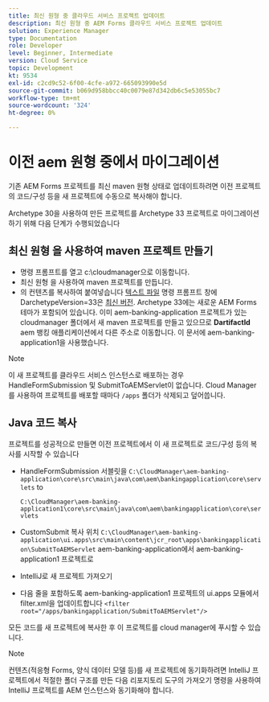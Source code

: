 ```yaml
---
title: 최신 원형 중 클라우드 서비스 프로젝트 업데이트
description: 최신 원형 중 AEM Forms 클라우드 서비스 프로젝트 업데이트
solution: Experience Manager
type: Documentation
role: Developer
level: Beginner, Intermediate
version: Cloud Service
topic: Development
kt: 9534
exl-id: c2cd9c52-6f00-4cfe-a972-665093990e5d
source-git-commit: b069d958bbcc40c0079e87d342db6c5e53055bc7
workflow-type: tm+mt
source-wordcount: '324'
ht-degree: 0%

---
```


# 이전 aem 원형 중에서 마이그레이션

기존 AEM Forms 프로젝트를 최신 maven 원형 상태로 업데이트하려면 이전 프로젝트의 코드/구성 등을 새 프로젝트에 수동으로 복사해야 합니다.

Archetype 30을 사용하여 만든 프로젝트를 Archetype 33 프로젝트로 마이그레이션하기 위해 다음 단계가 수행되었습니다

## 최신 원형 을 사용하여 maven 프로젝트 만들기

* 명령 프롬프트를 열고 c:\cloudmanager으로 이동합니다.
* 최신 원형 을 사용하여 maven 프로젝트를 만듭니다.
* 의 컨텐츠를 복사하여 붙여넣습니다 [텍스트 파일](assets/creating-maven-project.txt) 명령 프롬프트 창에 DarchetypeVersion=33은 [최신 버전](https://github.com/adobe/aem-project-archetype/releases). Archetype 33에는 새로운 AEM Forms 테마가 포함되어 있습니다.
이미 aem-banking-application 프로젝트가 있는 cloudmanager 폴더에서 새 maven 프로젝트를 만들고 있으므로 **DartifactId** aem 뱅킹 애플리케이션에서 다른 주소로 이동합니다. 이 문서에 aem-banking-application1을 사용했습니다.

>[!NOTE]
>
>이 새 프로젝트를 클라우드 서비스 인스턴스로 배포하는 경우 HandleFormSubmission 및 SubmitToAEMServlet이 없습니다. Cloud Manager를 사용하여 프로젝트를 배포할 때마다 `/apps` 폴더가 삭제되고 덮어씁니다.

## Java 코드 복사

프로젝트를 성공적으로 만들면 이전 프로젝트에서 이 새 프로젝트로 코드/구성 등의 복사를 시작할 수 있습니다

* HandleFormSubmission 서블릿을 ```C:\CloudManager\aem-banking-application\core\src\main\java\com\aem\bankingapplication\core\servlets```
to

   ```C:\CloudManager\aem-banking-application1\core\src\main\java\com\aem\bankingapplication\core\servlets```

* CustomSubmit 복사 위치
   ```C:\CloudManager\aem-banking-application\ui.apps\src\main\content\jcr_root\apps\bankingapplication\SubmitToAEMServlet``` aem-banking-application에서 aem-banking-application1 프로젝트로

* IntelliJ로 새 프로젝트 가져오기

* 다음 줄을 포함하도록 aem-banking-application1 프로젝트의 ui.apps 모듈에서 filter.xml을 업데이트합니다
   ```<filter root="/apps/bankingapplication/SubmitToAEMServlet"/>```

모든 코드를 새 프로젝트에 복사한 후 이 프로젝트를 cloud manager에 푸시할 수 있습니다.

>[!NOTE]
>
>컨텐츠(적응형 Forms, 양식 데이터 모델 등)를 새 프로젝트에 동기화하려면 IntelliJ 프로젝트에서 적절한 폴더 구조를 만든 다음 리포지토리 도구의 가져오기 명령을 사용하여 IntelliJ 프로젝트를 AEM 인스턴스와 동기화해야 합니다.
